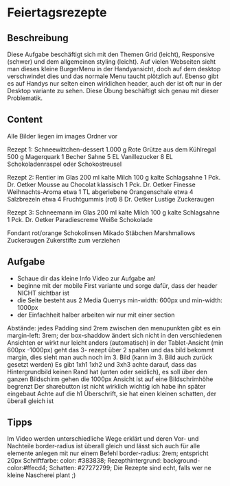 # Feiertagsrezepte

## Beschreibung
Diese Aufgabe beschäftigt sich mit den Themen Grid (leicht), Responsive (schwer) und dem allgemeinen styling (leicht).
Auf vielen Webseiten sieht man dieses kleine BurgerMenu in der Handyansicht, doch auf dem desktop verschwindet dies und das normale Menu taucht plötzlich auf. Ebenso gibt es auf Handys nur selten einen wirklichen header, auch der ist oft nur in der Desktop variante zu sehen. Diese Übung beschäftigt sich genau mit dieser Problematik.

## Content

Alle Bilder liegen im images Ordner vor

Rezept 1: Schneewittchen-dessert
1.000 g Rote Grütze aus dem Kühlregal
500 g Magerquark
1 Becher Sahne
5 EL Vanillezucker
8 EL Schokoladenraspel oder Schokostreusel

Rezept 2: Rentier im Glas
200 ml kalte Milch
100 g kalte Schlagsahne
1 Pck. Dr. Oetker Mousse au Chocolat klassisch
1 Pck. Dr. Oetker Finesse Weihnachts-Aroma
etwa 1 TL abgeriebene Orangenschale
etwa 4 Salzbrezeln
etwa 4 Fruchtgummis (rot)
8 Dr. Oetker Lustige Zuckeraugen

Rezept 3: Schneemann im Glas
200 ml kalte Milch
100 g kalte Schlagsahne
1 Pck. Dr. Oetker Paradiescreme Weiße Schokolade

Fondant rot/orange
Schokolinsen
Mikado Stäbchen
Marshmallows
Zuckeraugen
Zukerstifte zum verziehen

## Aufgabe

- Schaue dir das kleine Info Video zur Aufgabe an!
- beginne mit der mobile First variante und sorge dafür, dass der header NICHT sichtbar ist
- die Seite besteht aus 2 Media Querrys min-width: 600px und min-width: 1000px
- der Einfachheit halber arbeiten wir nur mit einer section

Abstände: jedes Padding sind 2rem
zwischen den menupunkten gibt es ein margin-left: 3rem;
der box-shaddow ändert sich nicht in den verschiedenen Ansichten er wirkt nur leicht anders (automatisch)
in der Tablet-Ansicht (min 600px -1000px) geht das 3- rezept über 2 spalten und das bild bekommt margin,
dies sieht man auch noch im 3. Bild (kann im 3. Bild auch zurück gesetzt werden)
Es gibt 1xh1 1xh2 und 3xh3
achte darauf, dass das Hintergrundbild keinen Rand hat (unten oder seidlich), es soll über den ganzen Bildschirm gehen
die 1000px Ansicht ist auf eine Bildschrimhöhe begrenzt
Der sharebutton ist nicht wirklich wichtig ich habe ihn später eingebaut
Achte auf die h1 Überschrift, sie hat einen kleinen schatten, der überall gleich ist

## Tipps

Im Video werden unterschiedliche Wege erklärt und deren Vor- und Nachteile
border-radius ist überall gleich und lässt sich auch für alle elemente anlegen mit nur einem Befehl border-radius: 2rem; entspricht 20px
Schriftfarbe: color: #383838;
Rezepthintergrund: background-color:#ffecd4;
Schatten: #27272799;
Die Rezepte sind echt, falls wer ne kleine Nascherei plant ;)
